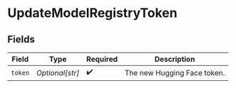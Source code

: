 # UpdateModelRegistryToken


## Fields

| Field                       | Type                        | Required                    | Description                 |
| --------------------------- | --------------------------- | --------------------------- | --------------------------- |
| `token`                     | *Optional[str]*             | :heavy_check_mark:          | The new Hugging Face token. |